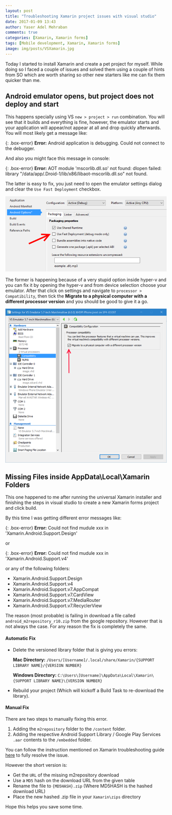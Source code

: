 ```yaml
---
layout: post
title: "Troubleshooting Xamarin project issues with visual studio"
date: 2017-01-09 13:43
author: Yaser Adel Mehraban
comments: true
categories: [Xamarin, Xamarin forms]
tags: [Mobile development, Xamarin, Xamarin forms]
image: img/posts/VSXamarin.jpg
---
```


Today I started to install Xamarin and create a pet project for myself. While doing so I faced a couple of issues and solved them using a couple of hints from SO which are worth sharing so other new starters like me can fix them quicker than me.

## Android emulator opens, but project does not deploy and start

This happens specially using VS ` new > project > run ` combination. You will see that it builds and everything is fine, however, the emulator starts and your application will appear/not appear at all and drop quickly afterwards. You will most likely get a message like:

{: .box-error}
**Error:** Android application is debugging. Could not connect to the debugger.

And also you might face this message in console:

{: .box-error}
**Error:** AOT module 'mscorlib.dll.so' not found: dlopen failed: library "/data/app/<your app name>.Droid-1/lib/x86/libaot-mscorlib.dll.so" not found.

The latter is easy to fix, you just need to open the emulator settings dialog and clear the `Use Fast Deployment` checkbox.

![Use Fast Deployment](/img/posts/image.png)

The former is happening because of a very stupid option inside hyper-v and you can fix it by opening the hyper-v and from device selection choose your emulator. After that click on settings and navigate to `processor > Compatibility`, then tick the **Migrate to a physical computer with a different processor version** and you should be good to give it a go.

![Migrate to a physical computer with a different processor version](/img/posts/image9.png)

## Missing Files inside AppData\Local\Xamarin Folders

This one happened to me after running the universal Xamarin installer and finishing the steps in visual studio to create a new Xamarin forms project and click build.

By this time I was getting different error messages like:

{: .box-error}
**Error:** Could not find mudule xxx in 'Xamarin.Android.Support.Design' 

or 

{: .box-error}
**Error:** Could not find mudule xxx in 'Xamarin.Android.Support.v4' 

or any of the following folders:

*   Xamarin.Android.Support.Design
*   Xamarin.Android.Support.v4
*   Xamarin.Android.Support.v7.AppCompat
*   Xamarin.Android.Support.v7.CardView
*   Xamarin.Android.Support.v7.MediaRouter
*   Xamarin.Android.Support.v7.RecyclerView

The reason (most probable) is failing in download a file called `android_m2repository_r10.zip` from the google repository. However that is not always the case. For any reason the fix is completely the same.

#### Automatic Fix

* Delete the versioned library folder that is giving you errors:

  **Mac Directory:** `/Users/[Username]/.local/share/Xamarin/{SUPPORT LIBRARY NAME}/{VERSION NUMBER}`

  **Windows Directory:** `C:\Users\[Username]\AppData\Local\Xamarin\{SUPPORT LIBRARY NAME}\{VERSION NUMBER}`

* Rebuild your project (Which will kickoff a Build Task to re-download the library).

#### Manual Fix

There are two steps to manually fixing this error.

1. Adding the `m2repository` folder to the `/content` folder.
2. Adding the respective Android Support Library / Google Play Services `.aar` contents to the `/embedded` folder.

You can follow the instruction mentioned on Xamarin troubleshooting guide [here](https://developer.xamarin.com/guides/android/troubleshooting/resolving-library-installation-errors/) to fully resolve the issue.

However the short version is:

* Get the `URL` of the missing m2repository download
* Use a `MD5` hash on the download URL from the given table
* Rename the file to `{MD5HASH}.zip` (Where MD5HASH is the hashed download URL)
* Place the new hashed .zip file in your `Xamarin\zips` directory

Hope this helps you save some time.